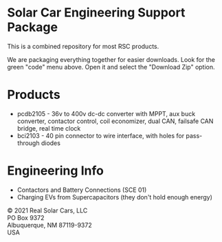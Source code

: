 # Solar Car Engineering Support Package

This is a combined repository for most RSC products.

We are packaging everything together for easier downloads. 
Look for the green "code" menu above. 
Open it and select the "Download Zip" option.

# Products
- pcdb2105 - 36v to 400v dc-dc converter with MPPT, aux buck converter, contactor control, coil economizer, dual CAN, failsafe CAN bridge, real time clock
- bci2103 - 40 pin connector to wire interface, with holes for pass-through diodes
# Engineering Info
- Contactors and Battery Connections (SCE 01)
- Charging EVs from Supercapacitors (they don't hold enough energy)



© 2021 Real Solar Cars, LLC  
PO Box 9372   
Albuquerque, NM 87119-9372  
USA

